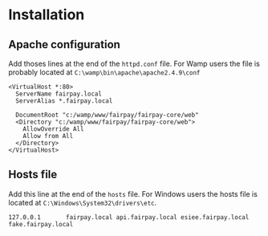 Installation
============

Apache configuration
--------------------

Add thoses lines at the end of the `httpd.conf` file. For Wamp users the file is probably located at `C:\wamp\bin\apache\apache2.4.9\conf`
```
<VirtualHost *:80>
  ServerName fairpay.local
  ServerAlias *.fairpay.local

  DocumentRoot "c:/wamp/www/fairpay/fairpay-core/web"
  <Directory "c:/wamp/www/fairpay/fairpay-core/web">
    AllowOverride All
    Allow from All
  </Directory>
</VirtualHost>
```

Hosts file
----------

Add this line at the end of the `hosts` file. For Windows users the hosts file is located at `C:\Windows\System32\drivers\etc`.
```
127.0.0.1       fairpay.local api.fairpay.local esiee.fairpay.local fake.fairpay.local
```